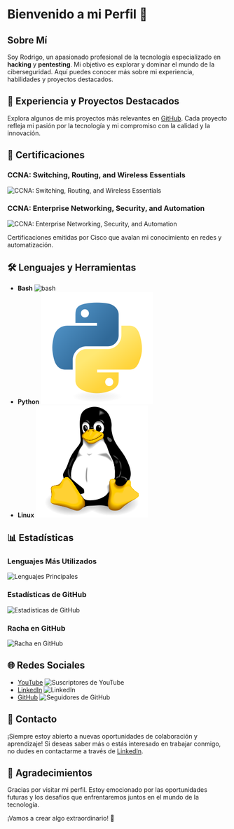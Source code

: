 # Bienvenido a mi Perfil 👋

## Sobre Mí
Soy Rodrigo, un apasionado profesional de la tecnología especializado en **hacking** y **pentesting**. Mi objetivo es explorar y dominar el mundo de la ciberseguridad. Aquí puedes conocer más sobre mi experiencia, habilidades y proyectos destacados.

## 💼 Experiencia y Proyectos Destacados
Explora algunos de mis proyectos más relevantes en [GitHub](https://github.com/rodrigo47363). Cada proyecto refleja mi pasión por la tecnología y mi compromiso con la calidad y la innovación.

## 🚀 Certificaciones

### CCNA: Switching, Routing, and Wireless Essentials
![CCNA: Switching, Routing, and Wireless Essentials](https://images.credly.com/images/f4ccdba9-dd65-4349-baad-8f05df116443/CCNASRWE__1_.png)

### CCNA: Enterprise Networking, Security, and Automation
![CCNA: Enterprise Networking, Security, and Automation](https://images.credly.com/images/0a6d331e-8abf-4272-a949-33f754569a76/CCNAENSA__1_.png)

Certificaciones emitidas por Cisco que avalan mi conocimiento en redes y automatización.

## 🛠️ Lenguajes y Herramientas

- **Bash** ![bash](https://www.vectorlogo.zone/logos/gnu_bash/gnu_bash-icon.svg)
- **Python** ![python](https://raw.githubusercontent.com/devicons/devicon/master/icons/python/python-original.svg)
- **Linux** ![linux](https://raw.githubusercontent.com/devicons/devicon/master/icons/linux/linux-original.svg)

## 📊 Estadísticas

### Lenguajes Más Utilizados
![Lenguajes Principales](https://github-readme-stats.vercel.app/api/top-langs/?username=rodrigo47363&layout=compact&theme=dark)

### Estadísticas de GitHub
![Estadísticas de GitHub](https://github-readme-stats.vercel.app/api?username=rodrigo47363&show_icons=true&count_private=true&hide=stars&theme=dark)

### Racha en GitHub
![Racha en GitHub](https://github-readme-streak-stats.herokuapp.com/?user=rodrigo47363&theme=dark)

## 🌐 Redes Sociales

- [YouTube](https://www.youtube.com/@Rodrigo-47363?sub_confirmation=1) ![Suscriptores de YouTube](https://img.shields.io/youtube/channel/subscribers/UC9sjERLgkeIbbOwLHeah0Aw?style=social)
- [LinkedIn](https://linkedin.com/in/rodrigo-v-695728215) ![LinkedIn](https://img.shields.io/badge/LinkedIn-Rodrigo%20V-blue?style=social)
- [GitHub](https://github.com/rodrigo47363) ![Seguidores de GitHub](https://img.shields.io/github/followers/rodrigo47363?style=social)

## 📩 Contacto
¡Siempre estoy abierto a nuevas oportunidades de colaboración y aprendizaje! Si deseas saber más o estás interesado en trabajar conmigo, no dudes en contactarme a través de [LinkedIn](https://www.linkedin.com/in/rodrigo-v-695728215/).

## 🙏 Agradecimientos
Gracias por visitar mi perfil. Estoy emocionado por las oportunidades futuras y los desafíos que enfrentaremos juntos en el mundo de la tecnología.

¡Vamos a crear algo extraordinario! 🚀
